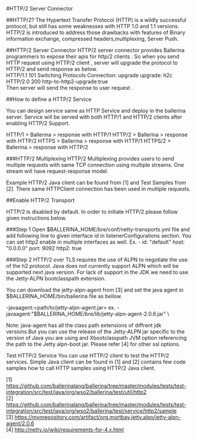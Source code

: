 #HTTP/2 Server Connector

##HTTP/2?
The Hypertext Transfer Protocol (HTTP) is a wildly successful protocol,  but still has some weaknesses with HTTP 1.0 and 1.1 versions.
HTTP/2 is introduced to address those drawbacks with features of Binary information exchange, compressed headers,multiplexing, Server Push.
<br>

##HTTP/2 Server Connector
HTTP/2 server connector provides Ballerina programmers to expose their apis for http/2 clients . So when you send HTTP request using
HTTP/2 client , server will upgrade the protocol to HTTP/2 and send response as below.
<br>
HTTP/1.1 101 Switching Protocols
Connection: upgrade
upgrade: h2c
HTTP/2.0 200
http-to-http2-upgrade:true
<br>
Then server will send the response to user request .

##How to define a HTTP/2 Service

You can design service same as HTTP Service and deploy in the ballerina server.
Service will be served with both HTTP/1 and HTTP/2 clients after enabling HTTP/2 Support.

HTTP/1 > Ballerina > response with HTTP/1
HTTP/2 > Ballerina > response with HTTP/2
HTTPS  > Ballerina >  response with HTTP/1
HTTPS/2 > Ballerina >  response with HTTP/2

###HTTP/2 Multiplexing
HTTP/2 Multiplexing provides users to send multiple requests with same TCP connection using multiple streams.
One stream will have request-response model.

Example HTTP/2 Java client can be found from [1] and Test Samples from [2]. There same HTTPClient connection has been
used in multiple requests.


##Enable HTTP/2 Transport

HTTP/2 is disabled by default.
In order to initiate HTTP/2  please follow given instructions below.

###Step 1
Open  $BALLERINA_HOME/bre/conf/netty-transports.yml file and add following line to given interface id in listenerConfigurations section. You can set http2 enable in multiple interfaces as well.
Ex.  -
  id: "default"
  host: "0.0.0.0"
  port: 9092
  http2: true


###Step 2
HTTP/2 over TLS  requires the use of ALPN to negotiate the use of the h2 protocol. Java does not currently support ALPN which will be supported next java version.
For lack of support in the JDK we need to use the Jetty-ALPN  bootclasspath extension.

You can download the jetty-alpn-agent from [3] and set the java agent in $BALLERINA_HOME/bin/ballerina file as bellow.

-javaagent:<path/to/jetty-alpn-agent.jar>
ex.
-javaagent:"$BALLERINA_HOME/bre/lib/jetty-alpn-agent-2.0.6.jar" \

Note: java-agent has all the class path extensions of diffrent jdk versions.But you can use the release of the Jetty-ALPN jar specific to the version of Java you are using and Xbootclasspath JVM option referencing the path to the Jetty alpn-boot jar.
Please refer [4] for other ssl options.



Test HTTP/2 Service
You can use HTTP/2 client to test the HTTP/2 services. Simple Java client can be found in [1] and [2] contains few code
samples how to call HTTP samples using HTTP/2 Java client.


[1] https://github.com/ballerinalang/ballerina/tree/master/modules/tests/test-integration/src/test/java/org/wso2/ballerina/test/util/http2
<br/>
[2] https://github.com/ballerinalang/ballerina/tree/master/modules/tests/test-integration/src/test/java/org/wso2/ballerina/test/service/http2/sample
<br/>
[3] https://mvnrepository.com/artifact/org.mortbay.jetty.alpn/jetty-alpn-agent/2.0.6
<br/>
[4] http://netty.io/wiki/requirements-for-4.x.html


   



